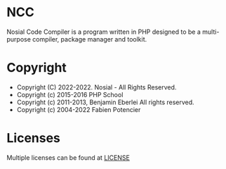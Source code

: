 # NCC

Nosial Code Compiler is a program written in PHP designed to be a multi-purpose compiler, package manager and toolkit.

# Copyright
 - Copyright (C) 2022-2022. Nosial - All Rights Reserved.
 - Copyright (c) 2015-2016 PHP School
 - Copyright (c) 2011-2013, Benjamin Eberlei All rights reserved.
 - Copyright (c) 2004-2022 Fabien Potencier

# Licenses

Multiple licenses can be found at [LICENSE](LICENSE)